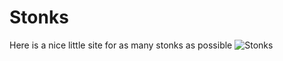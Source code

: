 # Stonks
Here is a nice little site for as many stonks as possible
![Stonks](https://user-images.githubusercontent.com/28712517/111043878-63fbfa80-8445-11eb-8669-d3ef1212dc73.png)


